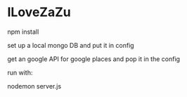 # ILoveZaZu

npm install 

set up a local mongo DB and put it in config 

get an google API for google places and pop it in the config


run with: 

nodemon server.js
